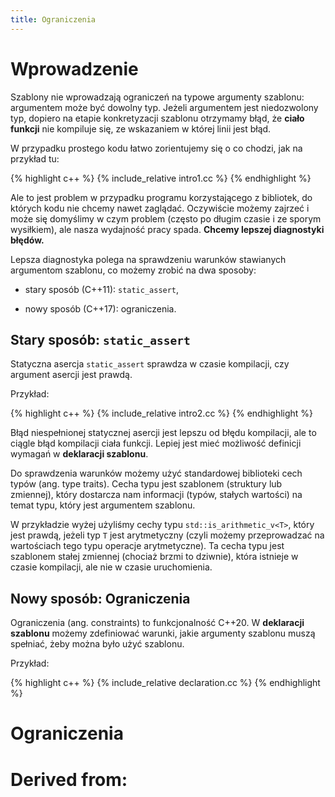 ```yaml
---
title: Ograniczenia
---
```


# Wprowadzenie

Szablony nie wprowadzają ograniczeń na typowe argumenty szablonu:
argumentem może być dowolny typ.  Jeżeli argumentem jest niedozwolony
typ, dopiero na etapie konkretyzacji szablonu otrzymamy błąd, że
**ciało funkcji** nie kompiluje się, ze wskazaniem w której linii jest
błąd.

W przypadku prostego kodu łatwo zorientujemy się o co chodzi, jak na
przykład tu:

{% highlight c++ %}
{% include_relative intro1.cc %}
{% endhighlight %}

Ale to jest problem w przypadku programu korzystającego z bibliotek,
do których kodu nie chcemy nawet zaglądać.  Oczywiście możemy zajrzeć
i może się domyślimy w czym problem (często po długim czasie i ze
sporym wysiłkiem), ale nasza wydajność pracy spada.  **Chcemy lepszej
diagnostyki błędów.**

Lepsza diagnostyka polega na sprawdzeniu warunków stawianych
argumentom szablonu, co możemy zrobić na dwa sposoby:

* stary sposób (C++11): `static_assert`,

* nowy sposób (C++17): ograniczenia.

## Stary sposób: `static_assert`

Statyczna asercja `static_assert` sprawdza w czasie kompilacji, czy
argument asercji jest prawdą.

Przykład:

{% highlight c++ %}
{% include_relative intro2.cc %}
{% endhighlight %}

Błąd niespełnionej statycznej asercji jest lepszu od błędu kompilacji,
ale to ciągle błąd kompilacji ciała funkcji.  Lepiej jest mieć
możliwość definicji wymagań w **deklaracji szablonu**.

Do sprawdzenia warunków możemy użyć standardowej biblioteki cech typów
(ang. type traits).  Cecha typu jest szablonem (struktury lub
zmiennej), który dostarcza nam informacji (typów, stałych wartości) na
temat typu, który jest argumentem szablonu.

W przykładzie wyżej użyliśmy cechy typu `std::is_arithmetic_v<T>`,
który jest prawdą, jeżeli typ `T` jest arytmetyczny (czyli możemy
przeprowadzać na wartościach tego typu operacje arytmetyczne).  Ta
cecha typu jest szablonem stałej zmiennej (chociaż brzmi to dziwnie),
która istnieje w czasie kompilacji, ale nie w czasie uruchomienia.

## Nowy sposób: Ograniczenia

Ograniczenia (ang. constraints) to funkcjonalność C++20.  W
**deklaracji szablonu** możemy zdefiniować warunki, jakie argumenty
szablonu muszą spełniać, żeby można było użyć szablonu.

Przykład:

{% highlight c++ %}
{% include_relative declaration.cc %}
{% endhighlight %}

# Ograniczenia

# Derived from:
